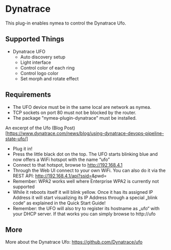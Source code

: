 # Dynatrace

This plug-in enables nymea to control the Dynatrace Ufo.

## Supported Things

* Dynatrace UFO
	* Auto discovery setup
	* Light interface
	* Control color of each ring
	* Control logo color
	* Set morph and rotate effect

## Requirements

* The UFO device must be in the same local are network as nymea.
* TCP sockets on port 80 must not be blocked by the router.
* The package "nymea-plugin-dynatrace" must be installed.

An excerpt of the Ufo (Blog Post)[https://www.dynatrace.com/news/blog/using-dynatrace-devops-pipeline-state-ufo/]

* Plug it in!
* Press the little black dot on the top. The UFO starts blinking blue and now offers a WiFi hotspot with the name “ufo”
* Connect to that hotspot, browse to http://192.168.4.1
* Through the Web UI connect to your own WiFi. You can also do it via the REST API: http://192.168.4.1/api?ssid=<ssid>&pwd=<pwd>
* Remember: WPA2 works well where Enterprise WPA2 is currently not supported
* While it reboots itself it will blink yellow. Once it has its assigned IP Address it will start visualizing its IP Address through a special „blink code“ as explained in the Quick Start Guide!
* Remember: the UFO will also try to register its hostname as „ufo“ with your DHCP server. If that works you can simply browse to http://ufo


## More 

More about the Dynatrace Ufo: https://github.com/Dynatrace/ufo

